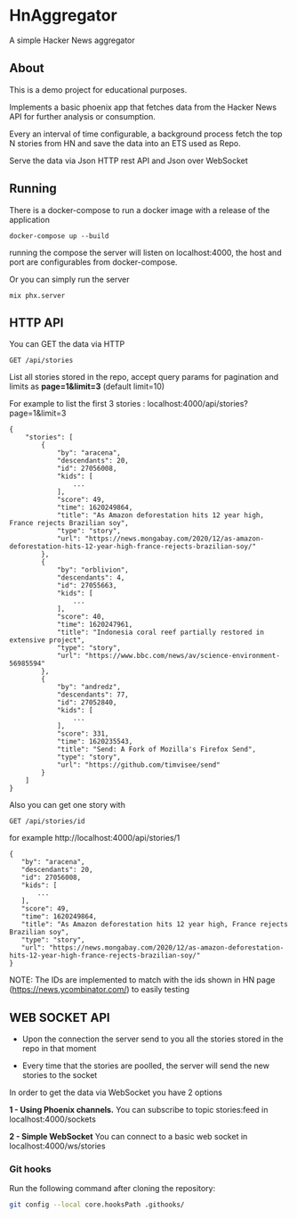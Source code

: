 # HnAggregator

A simple Hacker News aggregator

## About

This is a demo project for educational purposes.

Implements a basic phoenix app that fetches data from the Hacker News API for further analysis or consumption.

Every an interval of time configurable, a background process fetch the top N stories from HN and save the data into an ETS used as Repo.

Serve the data via Json HTTP rest API and Json over WebSocket

## Running
There is a docker-compose to run a docker image with a release of the application
```
docker-compose up --build
```
running the compose the server will listen on localhost:4000, the host and port are configurables from docker-compose.

Or you can simply run the server
```
mix phx.server
```

## HTTP API

You can GET the data via HTTP

```
GET /api/stories
```
List all stories stored in the repo, accept query params for pagination and limits as **page=1&limit=3** (default limit=10)

For example to list the first 3 stories :
localhost:4000/api/stories?page=1&limit=3
```
{
    "stories": [
        {
            "by": "aracena",
            "descendants": 20,
            "id": 27056008,
            "kids": [
                ...
            ],
            "score": 49,
            "time": 1620249864,
            "title": "As Amazon deforestation hits 12 year high, France rejects Brazilian soy",
            "type": "story",
            "url": "https://news.mongabay.com/2020/12/as-amazon-deforestation-hits-12-year-high-france-rejects-brazilian-soy/"
        },
        {
            "by": "orblivion",
            "descendants": 4,
            "id": 27055663,
            "kids": [
                ...
            ],
            "score": 40,
            "time": 1620247961,
            "title": "Indonesia coral reef partially restored in extensive project",
            "type": "story",
            "url": "https://www.bbc.com/news/av/science-environment-56985594"
        },
        {
            "by": "andredz",
            "descendants": 77,
            "id": 27052840,
            "kids": [
                ...
            ],
            "score": 331,
            "time": 1620235543,
            "title": "Send: A Fork of Mozilla's Firefox Send",
            "type": "story",
            "url": "https://github.com/timvisee/send"
        }
    ]
}
```
Also you can get one story with
```
GET /api/stories/id
```
for example
http://localhost:4000/api/stories/1
```
{
   "by": "aracena",
   "descendants": 20,
   "id": 27056008,
   "kids": [
       ...
   ],
   "score": 49,
   "time": 1620249864,
   "title": "As Amazon deforestation hits 12 year high, France rejects Brazilian soy",
   "type": "story",
   "url": "https://news.mongabay.com/2020/12/as-amazon-deforestation-hits-12-year-high-france-rejects-brazilian-soy/"
}
```
NOTE: The IDs are implemented to match with the ids shown in HN page (https://news.ycombinator.com/) to easily testing

## WEB SOCKET API
- Upon the connection the server send to you all the stories stored in the repo in that moment

- Every time that the stories are poolled, the server will send the new stories to the socket

In order to get the data via WebSocket you have 2 options

**1 - Using Phoenix channels.**
You can subscribe to topic stories:feed in localhost:4000/sockets

**2 - Simple WebSocket**
You can connect to a basic web socket in localhost:4000/ws/stories


### Git hooks

Run the following command after cloning the repository:

```bash
git config --local core.hooksPath .githooks/
```

